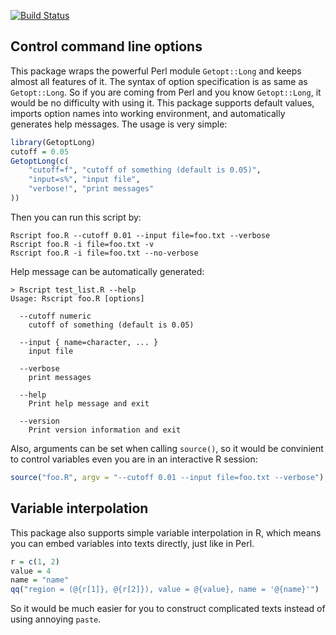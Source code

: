 [![Build Status](https://travis-ci.org/jokergoo/GetoptLong.svg)](https://travis-ci.org/jokergoo/GetoptLong)

## Control command line options

This package wraps the powerful Perl module `Getopt::Long` and keeps almost all
features of it. The syntax of option specification is as same as `Getopt::Long`.
So if you are coming from Perl and you know `Getopt::Long`, it would be no
difficulty with using it. This package supports default values, imports option
names into working environment, and automatically generates help messages.
The usage is very simple:

```r
library(GetoptLong)
cutoff = 0.05
GetoptLong(c(
    "cutoff=f", "cutoff of something (default is 0.05)",
    "input=s%", "input file",
    "verbose!", "print messages"
))
```

Then you can run this script by:

```
Rscript foo.R --cutoff 0.01 --input file=foo.txt --verbose
Rscript foo.R -i file=foo.txt -v
Rscript foo.R -i file=foo.txt --no-verbose
```

Help message can be automatically generated:

```
> Rscript test_list.R --help
Usage: Rscript foo.R [options]
    
  --cutoff numeric
    cutoff of something (default is 0.05)

  --input { name=character, ... }
    input file

  --verbose
    print messages

  --help
    Print help message and exit

  --version
    Print version information and exit
```

Also, arguments can be set when calling `source()`, so it would be convinient to control
variables even you are in an interactive R session:

```r
source("foo.R", argv = "--cutoff 0.01 --input file=foo.txt --verbose")
```

## Variable interpolation

This package also supports simple variable interpolation in R, which means you
can embed variables into texts directly, just like in Perl.

```r
r = c(1, 2)
value = 4
name = "name"
qq("region = (@{r[1]}, @{r[2]}), value = @{value}, name = '@{name}'")
```

So it would be much easier for you to construct complicated texts instead of
using annoying `paste`.
